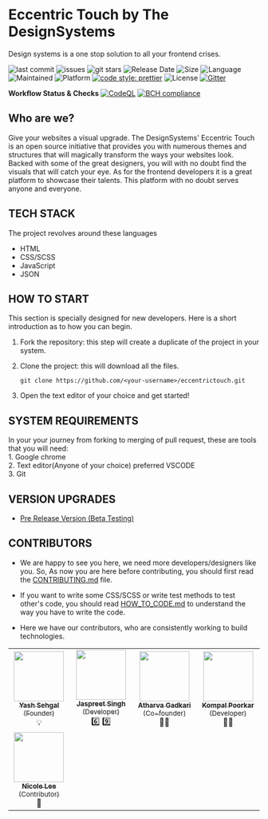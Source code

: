 # Eccentric Touch by The DesignSystems

Design systems is a one stop solution to all your frontend crises. 

![last commit](https://img.shields.io/github/last-commit/DesignSystemsOSS/eccentrictouch)
![issues](https://img.shields.io/github/issues/DesignSystemsOSS/eccentrictouch)
![git stars](https://img.shields.io/github/stars/DesignSystemsOSS/eccentrictouch)
![Release Date](https://img.shields.io/github/release-date/DesignSystemsOSS/eccentrictouch)
![Size](https://img.shields.io/github/repo-size/DesignSystemsOSS/eccentrictouch)
![Language](https://img.shields.io/github/languages/top/DesignSystemsOSS/eccentrictouch)
![Maintained](https://img.shields.io/maintenance/yes/2020)
![Platform](https://img.shields.io/badge/platform-Visual%20Studio%20Code-blue)
[![code style: prettier](https://img.shields.io/badge/code_style-prettier-ff69b4.svg)](https://github.com/prettier/prettier)
![License](https://img.shields.io/badge/license-Apache-brightgreen)
[![Gitter](https://badges.gitter.im/DesignSystemsOSS/community.svg)](https://gitter.im/DesignSystemsOSS/community?utm_source=badge&utm_medium=badge&utm_campaign=pr-badge)

**Workflow Status & Checks**
[![CodeQL](https://github.com/DesignSystemsOSS/eccentrictouch/actions/workflows/codeql-analysis.yml/badge.svg?branch=v2.0)](https://github.com/DesignSystemsOSS/eccentrictouch/actions/workflows/codeql-analysis.yml)
[![BCH compliance](https://bettercodehub.com/edge/badge/DesignSystemsOSS/eccentrictouch?branch=master)](https://bettercodehub.com/)

## Who are we?

Give your websites a visual upgrade. The DesignSystems' Eccentric Touch is an open source initiative that 
provides you with numerous themes and structures that will magically transform the ways your websites look. Backed 
with some of the great designers, you will with no doubt find the visuals that will catch your eye. As for the 
frontend developers it is a great platform to showcase their talents. This platform with no doubt serves anyone and 
everyone.


## TECH STACK

The project revolves around these languages</br>
- HTML
- CSS/SCSS
- JavaScript
- JSON



## HOW TO START

This section is specially designed for new developers.
Here is a short introduction as to how you can begin.
1. Fork the repository: this step will create a duplicate of the project in your system.
2. Clone the project: this will download all the files.

    ```
    git clone https://github.com/<your-username>/eccentrictouch.git
    ``` 
3. Open the text editor of your choice and get started!

## SYSTEM REQUIREMENTS

In your your journey from forking to merging of pull request, these are tools that you will need:</br>
    1. Google chrome</br>
    2. Text editor(Anyone of your choice) preferred VSCODE</br>
    3. Git


## VERSION UPGRADES
- [Pre Release Version (Beta Testing)](https://github.com/DesignSystemsOSS/eccentrictouch/releases/tag/v.0.1)

## CONTRIBUTORS
- We are happy to see you here, we need more developers/designers like you. So, As now you are here before contributing, you should first read the 
[CONTRIBUTING.md](CONTRIBUTING.md) file. 
- If you want to write some CSS/SCSS or write test methods to test other's code, you should read [HOW_TO_CODE.md](HOW_TO_CODE.md) to understand the way you have to write the code.

- Here we have our contributors, who are consistently working to build technologies.

<table>
  <tr>
    <td align="center"><a href="https://yashsehgal.github.io/portfolio_v_2"><img src="https://avatars.githubusercontent.com/u/62352288?s=460&u=cfea168f1bfd96b93710d9b3b9dda77283768452&v=4" width="100px;" alt=""/><br /><sub><b>Yash Sehgal</b> (Founder)</sub></a><br /><a title="Founder">💡</a></td>
    
  <td align="center"><a href="https://www.linkedin.com/in/jaspreet-singh-saini-a916111b2/"><img src="https://avatars.githubusercontent.com/u/75212002?v=4" width="100px;" alt=""/><br /><sub><b>Jaspreet Singh</b> (Developer)</sub></a><br /><a title="Founder">6️⃣ 9️⃣</a></td>

  <td align="center"><a href="https://www.linkedin.com/in/atharva-gadkari-0974b11b6/"><img src="https://avatars.githubusercontent.com/u/74293435?v=4" width="100px;" alt=""/><br /><sub><b>Atharva Gadkari</b> (Co-founder)</sub></a><br /><a title="Founder"> 👨‍💻 </a></td>

  <td align="center"><a href="https://www.linkedin.com/in/kompal-poorkar-2710231bb/"><img src="https://avatars.githubusercontent.com/u/75424966?v=4" width="100px;" alt=""/><br /><sub><b>Kompal Poorkar</b> (Developer)</sub></a><br /><a title="Founder">👩‍💻</a></td>
  </tr>

  <tr>

  <td align="center"><a href="https://github.com/nicoolel"><img src="https://avatars.githubusercontent.com/u/56747239?v=4" width="100px;" alt=""/><br /><sub><b>Nicole Lee
</b> (Contributor)</sub></a><br /><a title="Founder">👩</a></td>
  </tr>

  
</table>
